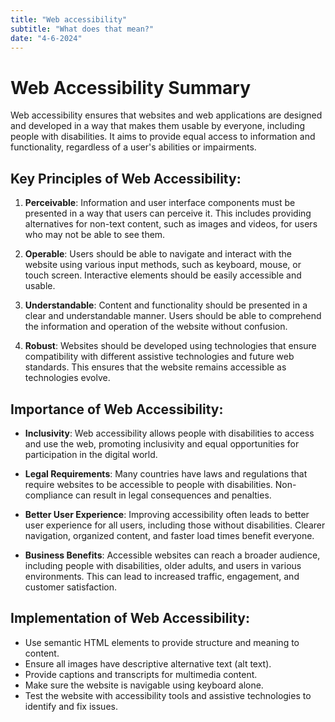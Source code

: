 ```yaml
---
title: "Web accessibility"
subtitle: "What does that mean?"
date: "4-6-2024"
---
```


# Web Accessibility Summary

Web accessibility ensures that websites and web applications are designed and developed in a way that makes them usable by everyone, including people with disabilities. It aims to provide equal access to information and functionality, regardless of a user's abilities or impairments.

## Key Principles of Web Accessibility:

1. **Perceivable**: Information and user interface components must be presented in a way that users can perceive it. This includes providing alternatives for non-text content, such as images and videos, for users who may not be able to see them.

2. **Operable**: Users should be able to navigate and interact with the website using various input methods, such as keyboard, mouse, or touch screen. Interactive elements should be easily accessible and usable.

3. **Understandable**: Content and functionality should be presented in a clear and understandable manner. Users should be able to comprehend the information and operation of the website without confusion.

4. **Robust**: Websites should be developed using technologies that ensure compatibility with different assistive technologies and future web standards. This ensures that the website remains accessible as technologies evolve.

## Importance of Web Accessibility:

- **Inclusivity**: Web accessibility allows people with disabilities to access and use the web, promoting inclusivity and equal opportunities for participation in the digital world.

- **Legal Requirements**: Many countries have laws and regulations that require websites to be accessible to people with disabilities. Non-compliance can result in legal consequences and penalties.

- **Better User Experience**: Improving accessibility often leads to better user experience for all users, including those without disabilities. Clearer navigation, organized content, and faster load times benefit everyone.

- **Business Benefits**: Accessible websites can reach a broader audience, including people with disabilities, older adults, and users in various environments. This can lead to increased traffic, engagement, and customer satisfaction.

## Implementation of Web Accessibility:

- Use semantic HTML elements to provide structure and meaning to content.
- Ensure all images have descriptive alternative text (alt text).
- Provide captions and transcripts for multimedia content.
- Make sure the website is navigable using keyboard alone.
- Test the website with accessibility tools and assistive technologies to identify and fix issues.